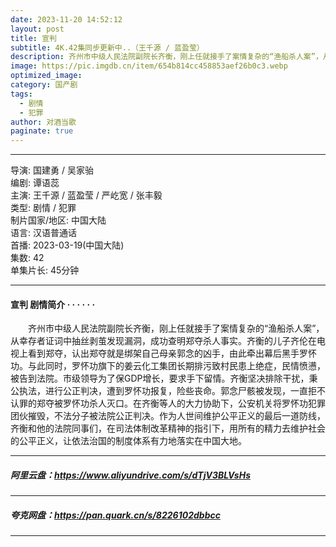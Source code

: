 ```yaml
---
date: 2023-11-20 14:52:12
layout: post
title: 宣判
subtitle: 4K.42集同步更新中..（王千源 / 蓝盈莹）
description: 齐州市中级人民法院副院长齐衡，刚上任就接手了案情复杂的“渔船杀人案”，从幸存者证词中抽丝剥茧发现漏洞，成功查明郑夺杀人事实。齐衡的儿子齐伦在电视上看到郑夺，认出郑夺就是绑架自己母亲郭念的凶手.....
image: https://pic.imgdb.cn/item/654b814cc458853aef26b0c3.webp
optimized_image: 
category: 国产剧
tags:
  - 剧情
  - 犯罪
author: 对酒当歌
paginate: true
---
```


---

导演: 国建勇 / 吴家骀  
编剧: 谭语蕊  
主演: 王千源 / 蓝盈莹 / 严屹宽 / 张丰毅  
类型: 剧情 / 犯罪  
制片国家/地区: 中国大陆  
语言: 汉语普通话  
首播: 2023-03-19(中国大陆)  
集数: 42  
单集片长: 45分钟  

---

#### 宣判 剧情简介 · · · · · ·

　　齐州市中级人民法院副院长齐衡，刚上任就接手了案情复杂的“渔船杀人案”，从幸存者证词中抽丝剥茧发现漏洞，成功查明郑夺杀人事实。齐衡的儿子齐伦在电视上看到郑夺，认出郑夺就是绑架自己母亲郭念的凶手，由此牵出幕后黑手罗怀功。与此同时，罗怀功旗下的姜云化工集团长期排污致村民患上绝症，民情愤懑，被告到法院。市级领导为了保GDP增长，要求手下留情。齐衡坚决排除干扰，秉公执法，进行公正判决，遭到罗怀功报复，险些丧命。郭念尸骸被发现，一直拒不认罪的郑夺被罗怀功杀人灭口。在齐衡等人的大力协助下，公安机关将罗怀功犯罪团伙摧毁，不法分子被法院公正判决。作为人世间维护公平正义的最后一道防线，齐衡和他的法院同事们，在司法体制改革精神的指引下，用所有的精力去维护社会的公平正义，让依法治国的制度体系有力地落实在中国大地。

---

##### 阿里云盘：<https://www.aliyundrive.com/s/dTjV3BLVsHs>

---

##### 夸克网盘：<https://pan.quark.cn/s/8226102dbbcc>

---

